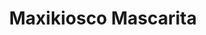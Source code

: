 ---
title: "Maxikiosco Mascarita"
url: /general-san-martin/maxikiosco-mascarita/
shop: comodidad
---